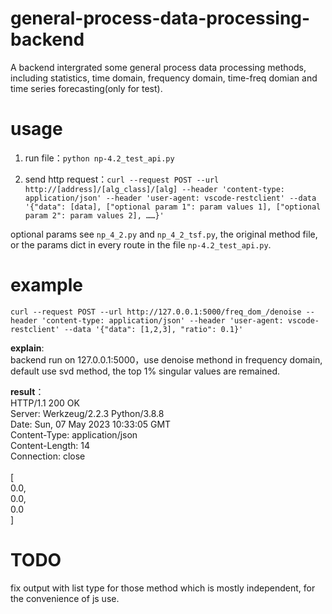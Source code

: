 # general-process-data-processing-backend
A backend intergrated some general process data processing methods, including statistics, time domain, frequency domain,  time-freq domian and time series forecasting(only for test).

# usage
1. run file：`python np-4.2_test_api.py`

1. send http request：`curl --request POST --url http://[address]/[alg_class]/[alg] --header 'content-type: application/json' --header 'user-agent: vscode-restclient' --data '{"data": [data], ["optional param 1": param values 1], ["optional param 2": param values 2], ……}'`

optional params see `np_4_2.py` and `np_4_2_tsf.py`, the original method file, or the params dict in every route in the file `np-4.2_test_api.py`.

# example
`curl --request POST --url http://127.0.0.1:5000/freq_dom_/denoise --header 'content-type: application/json' --header 'user-agent: vscode-restclient' --data '{"data": [1,2,3], "ratio": 0.1}'`

**explain**: <br>
backend run on 127.0.0.1:5000，use denoise methond in  frequency domain, default use svd method, the top 1% singular values are remained.

**result**：<br>
HTTP/1.1 200 OK <br>
Server: Werkzeug/2.2.3 Python/3.8.8 <br>
Date: Sun, 07 May 2023 10:33:05 GMT <br>
Content-Type: application/json <br>
Content-Length: 14 <br>
Connection: close <br>
<br>
\[ <br>
  0.0, <br>
  0.0, <br>
  0.0 <br>
\] <br>

# TODO
fix output with list type for those method which is mostly independent, for the convenience of js use.
